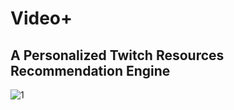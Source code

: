 # Video+
## A Personalized Twitch Resources Recommendation Engine


![1](https://user-images.githubusercontent.com/63382428/105676261-21835c00-5e9f-11eb-88fa-c7dbcb379795.PNG)
